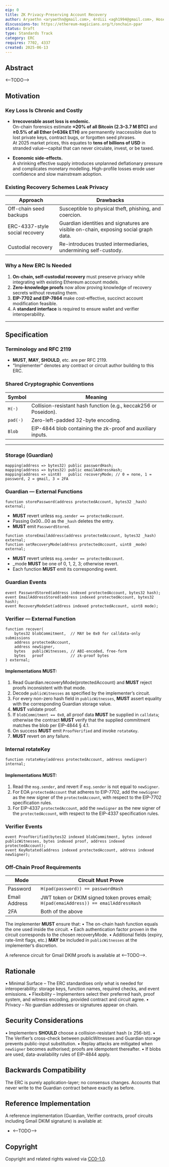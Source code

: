 ```yaml
---
eip: 0
title: ZK Privacy-Preserving Account Recovery
author: Aryaethn <aryaethn@gmail.com>, 4rdiii <agh1994@gmail.com>, Hosein <hosein@example.com>
discussions-to: https://ethereum-magicians.org/t/onchain-ppar
status: Draft
type: Standards Track
category: ERC
requires: 7702, 4337
created: 2025-06-13
---
```


## Abstract

<--TODO-->


## Motivation

### Key Loss Is Chronic and Costly  
- **Irrecoverable asset loss is endemic.**  
  On-chain forensics estimate **≈20% of all Bitcoin (2.3–3.7 M BTC)** and **≥0.5% of all Ether (≈636k ETH)** are permanently inaccessible due to lost private keys, contract bugs, or forgotten seed phrases.  
  At 2025 market prices, this equates to **tens of billions of USD** in stranded value—capital that can never circulate, invest, or be taxed.

- **Economic side-effects.**  
  A shrinking effective supply introduces unplanned deflationary pressure and complicates monetary modelling. High-profile losses erode user confidence and slow mainstream adoption.

### Existing Recovery Schemes Leak Privacy  
| Approach                      | Drawbacks                                                                                     |
|------------------------------|-----------------------------------------------------------------------------------------------|
| Off-chain seed backups       | Susceptible to physical theft, phishing, and coercion.                                       |
| ERC-4337-style social recovery | Guardian identities and signatures are visible on-chain, exposing social graph data.        |
| Custodial recovery           | Re-introduces trusted intermediaries, undermining self-custody.                              |

### Why a New ERC Is Needed  
1. **On-chain, self-custodial recovery** must preserve privacy while integrating with existing Ethereum account models.  
2. **Zero-knowledge proofs** now allow proving knowledge of recovery secrets without revealing them.  
3. **EIP-7702 and EIP-7864** make cost-effective, succinct account modification feasible.  
4. A **standard interface** is required to ensure wallet and verifier interoperability.

---

## Specification

### Terminology and RFC 2119

* **MUST**, **MAY**, **SHOULD**, etc. are per RFC 2119.  
* “Implementer” denotes any contract or circuit author building to this ERC.

### Shared Cryptographic Conventions

| Symbol | Meaning |
|--------|---------|
| `H(⋅)` | Collision-resistant hash function (e.g., keccak256 or Poseidon). |
| `pad(⋅)` | Zero-left-padded 32-byte encoding. |
| `Blob` | EIP-4844 blob containing the zk-proof and auxiliary inputs. |

---

### Storage (Guardian)

```solidity
mapping(address => bytes32) public passwordHash;
mapping(address => bytes32) public emailAddressHash;
mapping(address => uint8)   public recoveryMode; // 0 = none, 1 = password, 2 = gmail, 3 = 2FA
```

### Guardian — External Functions

```solidity
function storePassword(address protectedAccount, bytes32 _hash) external;
```

- **MUST** revert unless `msg.sender == protectedAccount`.
- Passing 0x00…00 as the `_hash` deletes the entry.
- **MUST** emit `PasswordStored`.

```solidity
function storeEmailAddress(address protectedAccount, bytes32 _hash) external;
function setRecoveryMode(address protectedAccount, uint8 _mode) external;
```

- **MUST** revert unless `msg.sender == protectedAccount`.
- _mode **MUST** be one of 0, 1, 2, 3; otherwise revert.
- Each function **MUST** emit its corresponding event.

### Guardian Events

```solidity
event PasswordStored(address indexed protectedAccount, bytes32 hash);
event EmailAddressStored(address indexed protectedAccount, bytes32 hash);
event RecoveryModeSet(address indexed protectedAccount, uint8 mode);
```

### Verifier — External Function

```solidity
function recover(
    bytes32 blobCommitment,  // MAY be 0x0 for calldata-only submissions
    address protectedAccount,
    address newSigner,
    bytes   publicWitnesses, // ABI-encoded, free-form
    bytes   proof            // zk-proof bytes
) external;
```

#### Implementations **MUST**:
1.	Read Guardian.recoveryMode(protectedAccount) and **MUST** reject proofs
inconsistent with that mode.
2.	Decode `publicWitnesses` as specified by the implementer’s circuit.
3.	For every non-zero hash field in `publicWitnesses`, **MUST** assert equality
with the corresponding Guardian storage value.
4.	**MUST** validate proof.
5.	If `blobCommitment == 0x0`, all proof data **MUST** be supplied in
`calldata`; otherwise the contract **MUST** verify that the supplied
commitment matches the blob per EIP-4844 § 4.1.
6.	On success **MUST** emit `ProofVerified` and invoke `rotateKey`.
7.	**MUST** revert on any failure.

### Internal rotateKey

```solidity
function rotateKey(address protectedAccount, address newSigner) internal;
```

#### Implementations **MUST**:
1. 	Read the `msg.sender`, and revert if `msg.sender` is not equal to
`newSigner`.
2.	For EOA `protectedAccount` that adheres to EIP-7702, add the `newSigner` as
the new signer of the `protectedAccount`, with respect to the EIP-7702 specification rules.
3. 	For EIP-4337 `protectedAccount`, add the `newSigner` as the new signer of
the `protectedAccount`, with respect to the EIP-4337 specification rules.

### Verifier Events

```solidity
event ProofVerified(bytes32 indexed blobCommitment, bytes indexed publicWitnesses, bytes indexed proof, address indexed protectedAccount);
event KeyRotated(address indexed protectedAccount, address indexed newSigner);
```

### Off-Chain Proof Requirements

| Mode     | Circuit Must Prove                                                               |
|----------|----------------------------------------------------------------------------------|
| Password | `H(pad(password)) == passwordHash`                                               |
| Email Address    | JWT token or DKIM signed token proves email; `H(pad(emaiAddress)) == emailAddressHash`       |
| 2FA      | Both of the above                                                                |

The implementer **MUST** ensure that:
	•	The on-chain hash function equals the one used inside the circuit.
	•	Each authentication factor proven in the circuit corresponds to the chosen
recoveryMode.
	•	Additional fields (expiry, rate-limit flags, etc.) **MAY** be included in
`publicWitnesses` at the implementer’s discretion.

A reference circuit for Gmail DKIM proofs is available at <--TODO-->.

## Rationale

•	Minimal Surface – The ERC standardises only what is needed for
interoperability: storage keys, function names, required checks, and event
emissions.
•	Flexibility – Implementers select their preferred hash, proof system,
and witness encoding, provided contract and circuit agree.
•	Privacy – No guardian addresses or signatures appear on chain.


## Security Considerations

•	Implementers **SHOULD** choose a collision-resistant hash (≥ 256-bit).
•	The Verifier’s cross-check between publicWitnesses and Guardian storage
prevents public-input substitution.
•	Replay attacks are mitigated when `newSigner` becomes authorised; proofs are
idempotent thereafter.
•	If blobs are used, data-availability rules of EIP-4844 apply.

## Backwards Compatibility

The ERC is purely application-layer; no consensus changes.  Accounts that
never write to the Guardian contract behave exactly as before.

## Reference Implementation

A reference implementation (Guardian, Verifier contracts, proof circuits including Gmail DKIM signature) is available at:

- <--TODO-->

## Copyright

Copyright and related rights waived via [CC0-1.0](https://creativecommons.org/publicdomain/zero/1.0/).

